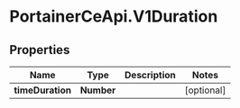 # PortainerCeApi.V1Duration

## Properties
Name | Type | Description | Notes
------------ | ------------- | ------------- | -------------
**timeDuration** | **Number** |  | [optional] 


